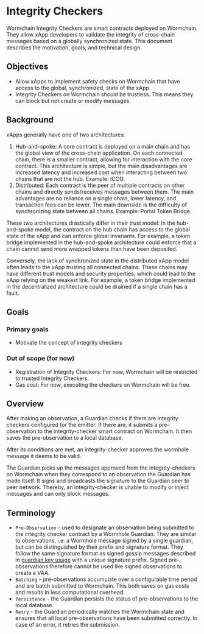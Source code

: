 # Integrity Checkers

Wormchain Integrity Checkers are smart contracts deployed on Wormchain. They allow  xApp developers to validate the integrity of cross-chain messages based on a globally synchronized state. This document describes the motivation, goals, and technical design.

## Objectives

- Allow xApps to implement safety checks on Wormchain that have access to the global, synchronized, state of the xApp.
- Integrity Checkers on Wormchain should be trustless. This means they can block but not create or modify messages.

## Background

xApps generally have one of two architectures:

1. Hub-and-spoke: A core contract is deployed on a main chain and has the global view of the cross-chain application. On each connected chain, there is a smaller contract, allowing for interaction with the core contract. This architecture is simple, but the main disadvantages are increased latency and increased cost when interacting between two chains that are not the hub. Example: ICCO.
2. Distributed: Each contract is the peer of multiple contracts on other chains and directly sends/receives messages between them. The main advantages are no reliance on a single chain, lower latency, and transaction fees can be lower. The main downside is the difficulty of synchronizing state between all chains. Example: Portal Token Bridge.

These two architectures drastically differ in their trust model: In the hub-and-spoke model, the contract on the hub chain has access to the global state of the xApp and can enforce global invariants. For example, a token bridge implemented in the hub-and-spoke architecture could enforce that a chain cannot send more wrapped tokens than have been deposited.

Conversely, the lack of synchronized state in the distributed xApp model often leads to the xApp trusting all connected chains. These chains may have different trust models and security properties, which could lead to the xApp relying on the weakest link. For example, a token bridge implemented in the decentralized architecture could be drained if a single chain has a fault.

## Goals

### Primary goals

- Motivate the concept of integrity checkers

### Out of scope (for now)

- Registration of Integrity Checkers: For now, Wormchain will be restricted to trusted Integrity Checkers.
- Gas cost: For now, executing the checkers on Wormchain will be free.

## Overview

After making an observation, a Guardian checks if there are integrity checkers configured for the emitter. If there are, it submits a pre-observation to the integrity-checker smart contract on Wormchain. It then saves the pre-observation to a local database.

After its conditions are met, an integrity-checker approves the wormhole message it deems to be valid.

The Guardian picks up the messages approved from the integrity-checkers on Wormchain when they correspond to an observation the Guardian has made itself. It signs and broadcasts the signature to the Guardian peer to peer network. Thereby, an integrity-checker is unable to modify or inject messages and can only block messages.

## Terminology

* `Pre-Observation` - used to designate an observation being submitted to the integrity checker contract by a Wormhole Guardian. They are similar to observations, i.e. a Wormhole message signed by a single guardian, but can be distinguished by their prefix and signature format. They follow the same signature format as signed gossip messages described in [guardian key usage](0009_guardian_key.md) with a unique signature prefix.  Signed pre-observations therefore cannot be used like signed observations to create a VAA.
* `Batching` - pre-observations accumulate over a configurable time period and are batch submitted to Wormchain. This both saves on gas costs and results in less computational overhead.
* `Persistence` - the Guardian persists the status of pre-observations to the local database.
* `Retry` - the Guardian periodically watches the Wormchain state and ensures that all local pre-observations have been submitted correctly. In case of an error, it retries the submission.
